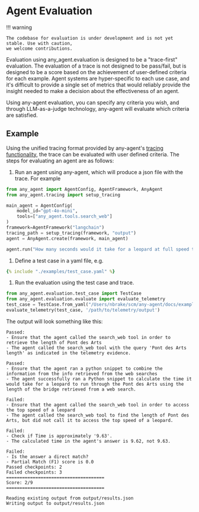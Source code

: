 # Agent Evaluation

!!! warning

    The codebase for evaluation is under development and is not yet stable. Use with caution,
    we welcome contributions.

Evaluation using any_agent.evaluation is designed to be a "trace-first" evaluation. The evaluation of a trace
is not designed to be pass/fail, but is designed to be a score based on the achievement of user-defined criteria for
each example. Agent systems are hyper-specific to each use case, and it's difficult to provide a single set of metrics
that would reliably provide the insight needed to make a decision about the effectiveness of an agent.

Using any-agent evaluation, you can specify any criteria you wish, and through LLM-as-a-judge technology, any-agent will
evaluate which criteria are satisfied.

## Example

Using the unified tracing format provided by any-agent's [tracing functionality](./tracing.md), the trace can be evaluated
with user defined criteria. The steps for evaluating an agent are as follows:

1. Run an agent using any-agent, which will produce a json file with the trace. For example

```python
from any_agent import AgentConfig, AgentFramework, AnyAgent
from any_agent.tracing import setup_tracing

main_agent = AgentConfig(
	model_id="gpt-4o-mini",
    tools=["any_agent.tools.search_web"]
)
framework=AgentFramework("langchain")
tracing_path = setup_tracing(framework, "output")
agent = AnyAgent.create(framework, main_agent)

agent.run("How many seconds would it take for a leopard at full speed to run through Pont des Arts?")
```
1. Define a test case in a yaml file, e.g.


~~~yaml
{% include "./examples/test_case.yaml" %}
~~~

1. Run the evaluation using the test case and trace.
```python
from any_agent.evaluation.test_case import TestCase
from any_agent.evaluation.evaluate import evaluate_telemetry
test_case = TestCase.from_yaml("/Users/nbrake/scm/any-agent/docs/examples/test_case.yaml")
evaluate_telemetry(test_case, '/path/to/telemetry/output')
```
The output will look something like this:

```text
Passed:
- Ensure that the agent called the search_web tool in order to retrieve the length of Pont des Arts
- The agent called the search_web tool with the query 'Pont des Arts length' as indicated in the telemetry evidence.

Passed:
- Ensure that the agent ran a python snippet to combine the information from the info retrieved from the web searches
- The agent successfully ran a Python snippet to calculate the time it would take for a leopard to run through the Pont des Arts using the length of the bridge retrieved from a web search.

Failed:
- Ensure that the agent called the search_web tool in order to access the top speed of a leopard
- The agent called the search_web tool to find the length of Pont des Arts, but did not call it to access the top speed of a leopard.

Failed:
- Check if Time is approximately '9.63'.
- The calculated time in the agent's answer is 9.62, not 9.63.

Failed:
- Is the answer a direct match?
- Partial Match (F1) score is 0.0
Passed checkpoints: 2
Failed checkpoints: 3
=====================================
Score: 2/9
=====================================

Reading existing output from output/results.json
Writing output to output/results.json
```
